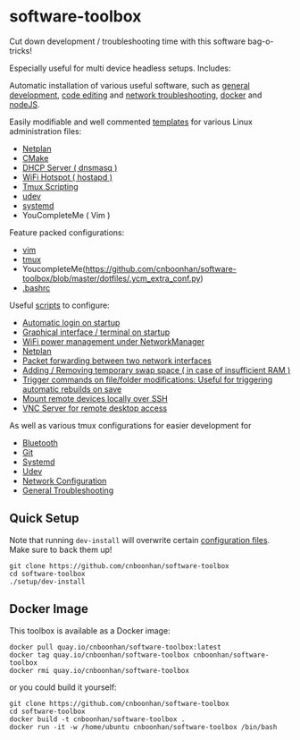 # software-toolbox
Cut down development / troubleshooting time with this software bag-o-tricks!

Especially useful for multi device headless setups. Includes:

Automatic installation of various useful software, such as [general development](https://github.com/cnboonhan/software-toolbox/blob/master/setup/dev-install), [code editing](https://github.com/cnboonhan/software-toolbox/blob/master/setup/vim-install) and [network troubleshooting](https://github.com/cnboonhan/software-toolbox/blob/master/setup/network-tools-install), [docker](https://github.com/cnboonhan/software-toolbox/tree/master/setup) and [nodeJS](https://github.com/cnboonhan/software-toolbox/blob/master/setup/node-install).

Easily modifiable and well commented [templates](config) for various Linux administration files:
* [Netplan](https://github.com/cnboonhan/software-toolbox/blob/master/config/01-netplan-config.yaml)
* [CMake](https://github.com/cnboonhan/software-toolbox/blob/master/config/CMakeLists.txt)
* [DHCP Server ( dnsmasq )](https://github.com/cnboonhan/software-toolbox/blob/master/config/dnsmasq.conf)
* [WiFi Hotspot ( hostapd )](https://github.com/cnboonhan/software-toolbox/blob/master/config/hostapd.conf)
* [Tmux Scripting](https://github.com/cnboonhan/software-toolbox/blob/master/config/tmux-template)
* [udev](https://github.com/cnboonhan/software-toolbox/blob/master/config/udev-trigger-script.rules)
* [systemd](https://github.com/cnboonhan/software-toolbox/blob/master/config/systemd-template.service)
* YouCompleteMe ( Vim )

Feature packed configurations: 
* [vim](https://github.com/cnboonhan/software-toolbox/blob/master/dotfiles/.vimrc)
* [tmux](https://github.com/cnboonhan/software-toolbox/blob/master/dotfiles/.tmux.conf)
* YoucompleteMe(https://github.com/cnboonhan/software-toolbox/blob/master/dotfiles/.ycm_extra_conf.py)
* [.bashrc](https://github.com/cnboonhan/software-toolbox/blob/master/dotfiles/.bashrc)

Useful [scripts](tools) to configure:
* [Automatic login on startup](https://github.com/cnboonhan/software-toolbox/blob/master/tools/tb-conf-autologin)
* [Graphical interface / terminal on startup](https://github.com/cnboonhan/software-toolbox/blob/master/tools/tb-conf-boot-interface)
* [WiFi power management under NetworkManager](https://github.com/cnboonhan/software-toolbox/blob/master/tools/tb-conf-power-management)
* [Netplan](https://github.com/cnboonhan/software-toolbox/blob/master/tools/tb-conf-netplan) 
* [Packet forwarding between two network interfaces](https://github.com/cnboonhan/software-toolbox/blob/master/tools/tb-conf-interface-forwarding)
* [Adding / Removing temporary swap space ( in case of insufficient RAM )](https://github.com/cnboonhan/software-toolbox/blob/master/tools/tb-conf-temp-swap-space)
* [Trigger commands on file/folder modifications: Useful for triggering automatic rebuilds on save](https://github.com/cnboonhan/software-toolbox/blob/master/tools/tb-run-cmd-on-update)
* [Mount remote devices locally over SSH](https://github.com/cnboonhan/software-toolbox/blob/master/tools/tb-sshfs-mount)
* [VNC Server for remote desktop access](https://github.com/cnboonhan/software-toolbox/blob/master/tools/tb-toggle-vnc-server-on-startup)

As well as various tmux configurations for easier development for
* [Bluetooth](https://github.com/cnboonhan/software-toolbox/blob/master/tools/tb-bluetooth-pane)
* [Git](https://github.com/cnboonhan/software-toolbox/blob/master/tools/tb-git-pane)
* [Systemd](https://github.com/cnboonhan/software-toolbox/blob/master/tools/tb-systemd-pane) 
* [Udev](https://github.com/cnboonhan/software-toolbox/blob/master/tools/tb-udev-pane) 
* [Network Configuration](https://github.com/cnboonhan/software-toolbox/blob/master/tools/tb-network-pane)
* [General Troubleshooting](https://github.com/cnboonhan/software-toolbox/blob/master/tools/tb-monitor-pane)

## Quick Setup 
Note that running `dev-install` will overwrite certain [configuration files](dotfiles). Make sure to back them up!
```
git clone https://github.com/cnboonhan/software-toolbox
cd software-toolbox
./setup/dev-install
```

## Docker Image
This toolbox is available as a Docker image:
```
docker pull quay.io/cnboonhan/software-toolbox:latest
docker tag quay.io/cnboonhan/software-toolbox cnboonhan/software-toolbox
docker rmi quay.io/cnboonhan/software-toolbox
```
or you could build it yourself:

```
git clone https://github.com/cnboonhan/software-toolbox
cd software-toolbox
docker build -t cnboonhan/software-toolbox .
docker run -it -w /home/ubuntu cnboonhan/software-toolbox /bin/bash
```
